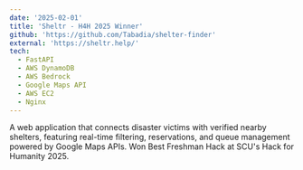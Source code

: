 ```yaml
---
date: '2025-02-01'
title: 'Sheltr - H4H 2025 Winner'
github: 'https://github.com/Tabadia/shelter-finder'
external: 'https://sheltr.help/'
tech:
  - FastAPI
  - AWS DynamoDB
  - AWS Bedrock
  - Google Maps API
  - AWS EC2
  - Nginx
---
```


A web application that connects disaster victims with verified nearby shelters, featuring real-time filtering, reservations, and queue management powered by Google Maps APIs. Won Best Freshman Hack at SCU's Hack for Humanity 2025.
